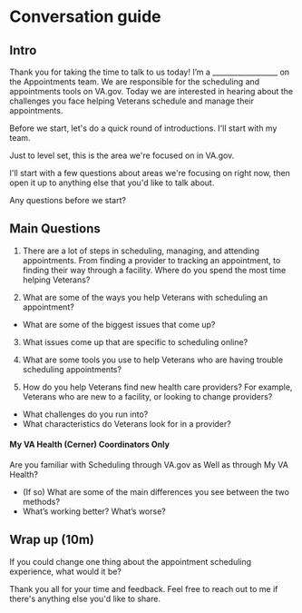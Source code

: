 # Conversation guide

## Intro

Thank you for taking the time to talk to us today! I’m a __________________ on the Appointments team. We are responsible for the scheduling and appointments tools on VA.gov. Today we are interested in hearing about the challenges you face helping Veterans schedule and manage their appointments.

Before we start, let's do a quick round of introductions. I'll start with my team.

Just to level set, this is the area we're focused on in VA.gov.

I'll start with a few questions about areas we're focusing on right now, then open it up to anything else that you'd like to talk about.

Any questions before we start?

## Main Questions

1. There are a lot of steps in scheduling, managing, and attending appointments. From finding a provider to tracking an appointment, to finding their way through a facility. Where do you spend the most time helping Veterans?

2. What are some of the ways you help Veterans with scheduling an appointment?
- What are some of the biggest issues that come up?
  
3. What issues come up that are specific to scheduling online?

4. What are some tools you use to help Veterans who are having trouble scheduling appointments?

5. How do you help Veterans find new health care providers? For example, Veterans who are new to a facility, or looking to change providers?
- What challenges do you run into?
- What characteristics do Veterans look for in a provider?


#### My VA Health (Cerner) Coordinators Only

Are you familiar with Scheduling through VA.gov as Well as through My VA Health?
- (If so) What are some of the main differences you see between the two methods? 
- What’s working better? What’s worse? 

## Wrap up (10m)

If you could change one thing about the appointment scheduling experience, what would it be?

Thank you all for your time and feedback. Feel free to reach out to me if there's anything else you'd like to share.


